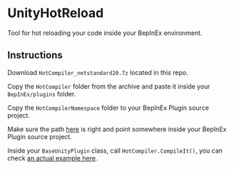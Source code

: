 # UnityHotReload

Tool for hot reloading your code inside your BepInEx environment.

## Instructions

Download `HotCompiler_netstandard20.7z` located in this repo.

Copy the `HotCompiler` folder from the archive and paste it inside your `BepInEx/plugins` folder.

Copy the `HotCompilerNamespace` folder to your BepInEx Plugin source project.

Make sure the path [here](https://github.com/xiaoxiao921/UnityHotReload/blob/main/HotCompilerNamespace/HotCompiler.cs#L19) is right and point somewhere inside your BepInEx Plugin source project.

Inside your `BaseUnityPlugin` class, call `HotCompiler.CompileIt()`, you can check [an actual example here](https://github.com/xiaoxiao921/UnityHotReload/blob/main/ExampleMain.cs).
